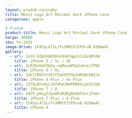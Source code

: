 ```yaml
---
layout: produk-casinghp
title: Messi Logo Art Minimal Dark iPhone Case
categories: apple

# Produk
product-title: Messi Logo Art Minimal Dark iPhone Case
harga: 90000
sku: hn-2416
image-drive: 1FA5yL471LzTv3MRtPJ2POrvB-82EWwAl
gallery:
  - url: 1vSV-DZpG5085Ddu9okhqpckiiGLRRlDH
    title: iPhone 5 / 5s / SE
  - url: 1LR3Qa5mX3H2q-vgMoeaM7pUz6nzcTPOk
    title: iPhone 6 / 6s
  - url: 1ohT70NlhtVXlPZqVUTP9p3oMIHnhBICE
    title: iPhone 6 Plus / 6s Plus
  - url: 15tbLNYs8yLlKfHhmJM4PDRXbjgVU13pQ
    title: iPhone 7 / 8
  - url: 1O29_p0xgZJpxHPsRZDgRmSKFUxrjFXGv
    title: iPhone 7 Plus / 8 Plus
  - url: 1FA5yL471LzTv3MRtPJ2POrvB-82EWwAl
    title: iPhone X
---
```

